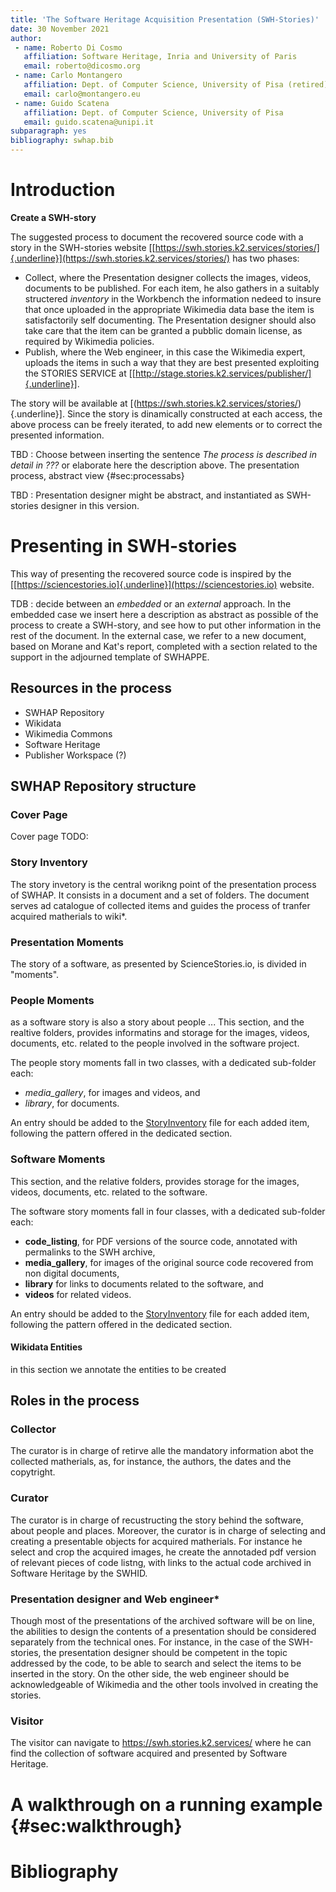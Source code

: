 ```yaml
---
title: 'The Software Heritage Acquisition Presentation (SWH-Stories)'
date: 30 November 2021
author: 
 - name: Roberto Di Cosmo
   affiliation: Software Heritage, Inria and University of Paris
   email: roberto@dicosmo.org
 - name: Carlo Montangero
   affiliation: Dept. of Computer Science, University of Pisa (retired)
   email: carlo@montangero.eu
 - name: Guido Scatena
   affiliation: Dept. of Computer Science, University of Pisa
   email: guido.scatena@unipi.it
subparagraph: yes
bibliography: swhap.bib
---
```


Introduction
============
**Create a SWH-story**

The suggested process to document the recovered source code with a story in the SWH-stories website [[https://swh.stories.k2.services/stories/]{.underline}](https://swh.stories.k2.services/stories/) has two phases:
- Collect, where the Presentation designer collects the images, videos, documents to be published. For each item, he also gathers in a suitably structered *inventory* in the Workbench the information nedeed to insure that once uploaded in the appropriate Wikimedia data base the item is satisfactorily self documenting. The Presentation designer should also take care that the item can be granted a pubblic domain license, as required by Wikimedia policies.
- Publish, where the Web engineer, in this case the Wikimedia expert, uploads the items in such a way that they are best presented exploiting the STORIES SERVICE at [[http://stage.stories.k2.services/publisher/]{.underline}].

The story will be available at [(https://swh.stories.k2.services/stories/){.underline}]. Since the story is dinamically constructed at each access, the above process can be freely iterated, to add new elements or to correct the presented information.

TBD : Choose between inserting the sentence *The process is described in detail in ???* or elaborate here the description above.
The presentation process, abstract view {#sec:processabs}

TBD : Presentation designer might be abstract, and instantiated as SWH-stories designer in this version.

Presenting in SWH-stories
==========================


This way of presenting the recovered source code is inspired by the [[https://sciencestories.io]{.underline}](https://sciencestories.io) website.

TDB : decide between an *embedded* or an *external* approach. In the embedded case we insert here a  description as abstract as possible of the process to create a SWH-story, and see how to put other information in the rest of the document. In the external case, we refer to a new document, based on Morane and Kat's report, completed with a section related to the support in the adjourned template of SWHAPPE. 

Resources in the process
--------------------

* SWHAP Repository
* Wikidata
* Wikimedia Commons
* Software Heritage
* Publisher Workspace (?) 

SWHAP Repository structure
--------------------


### **Cover Page** 

Cover page TODO:


### **Story Inventory** 



The story invetory is the central worikng point of the presentation process of SWHAP. 
It consists in a document and a set of folders.
The document serves ad catalogue of collected items and guides the process of tranfer acquired matherials to wiki*. 

### **Presentation Moments** 

The story of a software, as presented by ScienceStories.io, is divided in "moments".

### People Moments 

as a software story is also a story about people ...
This section, and the realtive folders, provides informatins and storage for the images, videos, documents, etc. related to the people involved in the software project.

The people story moments fall in two classes, with a dedicated sub-folder each: 

* *media_gallery*, for images and videos, and 
* *library*, for documents.

An entry should be added to the [StoryInventory](https://github.com/Unipisa/Softi-Workbench/blob/structure_review/additional-materials/swh_stories_workplace/StoryInventory.md) file for each added item, following the pattern offered in the dedicated section.

### Software Moments
This section, and the relative folders, provides storage for the images, videos, documents, etc. related to the software. 

The software story moments fall in four classes, with a dedicated sub-folder each: 

* **code_listing**, for PDF versions of the source code, annotated with permalinks to the SWH archive,
* **media_gallery**, for images of the original source code recovered from non digital documents, 
* **library** for links to documents related to the software, and
* **videos** for related videos.

An entry should be added to the [StoryInventory](https://github.com/Unipisa/Softi-Workbench/blob/structure_review/additional-materials/swh_stories_workplace/StoryInventory.md) file for each added item, following the pattern offered in the dedicated section.

#### Wikidata Entities 

in this section we annotate the entities to be created

Roles in the process
--------------------

### **Collector**

The curator is in charge of retirve alle the mandatory information abot the collected matherials, as, for instance, the authors, the dates and the copytright.

### **Curator**

The curator is in charge of recustructing the story behind the software, about people and places.
Moreover, the curator is in charge of selecting and creating a presentable objects for acquired matherials. 
For instance he select and crop the acquired images, he create the annotaded pdf version of relevant pieces of code listng, with links to the actual code archived in Software Heritage by the SWHID.


### **Presentation designer and Web engineer***

Though most of the presentations of the archived software will be on line, the abilities to design the contents of a presentation should be considered separately from the technical ones. For instance, in the case of the SWH-stories, the presentation designer should be competent in the topic addressed by the code, to be able to search and select the items to be inserted in the story. On the other side, the web engineer should be acknowledgeable of Wikimedia and the other tools involved in creating the stories. 

### **Visitor**

The visitor can navigate to https://swh.stories.k2.services/ where he can find the collection of software acquired and presented by Software Heritage.

A walkthrough on a running example {#sec:walkthrough}
==================================

Bibliography
============


